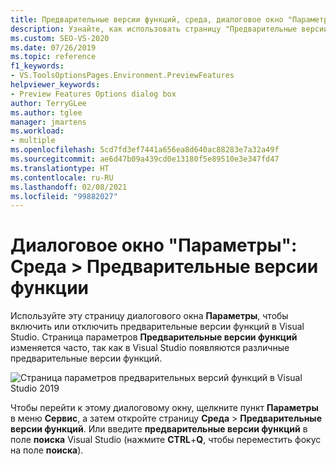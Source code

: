 ```yaml
---
title: Предварительные версии функций, среда, диалоговое окно "Параметры"
description: Узнайте, как использовать страницу "Предварительные версии функций" в разделе "Среда" для включения и отключения предварительных версий функций в Visual Studio.
ms.custom: SEO-VS-2020
ms.date: 07/26/2019
ms.topic: reference
f1_keywords:
- VS.ToolsOptionsPages.Environment.PreviewFeatures
helpviewer_keywords:
- Preview Features Options dialog box
author: TerryGLee
ms.author: tglee
manager: jmartens
ms.workload:
- multiple
ms.openlocfilehash: 5cd7fd3ef7441a656ea8d640ac88283e7a32a49f
ms.sourcegitcommit: ae6d47b09a439cd0e13180f5e89510e3e347fd47
ms.translationtype: HT
ms.contentlocale: ru-RU
ms.lasthandoff: 02/08/2021
ms.locfileid: "99882027"
---
```

# <a name="options-dialog-box-environment--preview-features"></a>Диалоговое окно "Параметры": Среда \> Предварительные версии функции

Используйте эту страницу диалогового окна **Параметры**, чтобы включить или отключить предварительные версии функций в Visual Studio. Страница параметров **Предварительные версии функций** изменяется часто, так как в Visual Studio появляются различные предварительные версии функций.

![Страница параметров предварительных версий функций в Visual Studio 2019](media/environment-preview-features-page.png)

Чтобы перейти к этому диалоговому окну, щелкните пункт **Параметры** в меню **Сервис**, а затем откройте страницу **Среда** > **Предварительные версии функций**. Или введите **предварительные версии функций** в поле **поиска** Visual Studio (нажмите **CTRL**+**Q**, чтобы переместить фокус на поле **поиска**).
